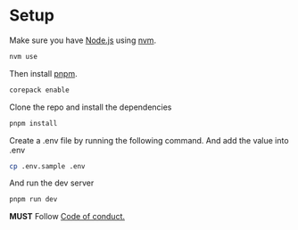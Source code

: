 # Setup

Make sure you have [Node.js](https://nodejs.org/en/) using [nvm](https://github.com/nvm-sh/nvm?tab=readme-ov-file#install--update-script).

```bash
nvm use
```

Then install [pnpm](https://pnpm.io/installation).

```bash
corepack enable
```

Clone the repo and install the dependencies

```bash
pnpm install
```

Create a .env file by running the following command. And add the value into .env

```bash
cp .env.sample .env
```

And run the dev server

```bash
pnpm run dev
```

**MUST** Follow [Code of conduct.](./docs/COC.md)
